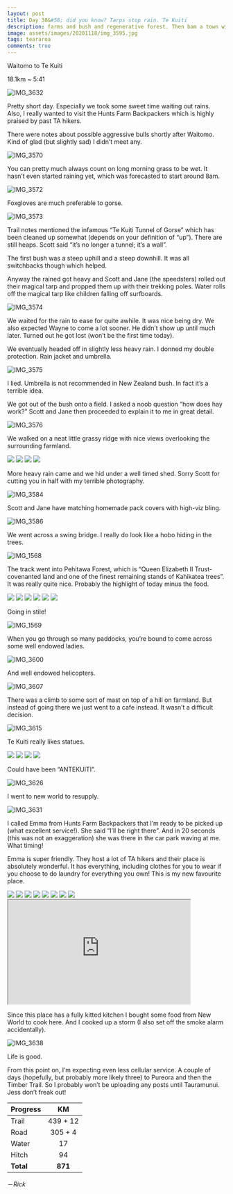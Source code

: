 ```yaml
---
layout: post
title: Day 38&#58; did you know? Tarps stop rain. Te Kuiti
description: farms and bush and regenerative forest. Then bam a town with New World
image: assets/images/20201118/img_3595.jpg
tags: teararoa
comments: true
---
```


Waitomo to Te Kuiti

18.1km ~ 5:41

![IMG_3632](/assets/images/20201118/img_3632.jpg)

Pretty short day. Especially we took some sweet time waiting out rains. Also, I really wanted to visit the Hunts Farm Backpackers which is highly praised by past TA hikers.

There were notes about possible aggressive bulls shortly after Waitomo. Kind of glad (but slightly sad) I didn’t meet any.

![IMG_3570](/assets/images/20201118/img_3570.jpg)

You can pretty much always count on long morning grass to be wet. It hasn’t even started raining yet, which was forecasted to start around 8am.

![IMG_3572](/assets/images/20201118/img_3572.jpg)

Foxgloves are much preferable to gorse.

![IMG_3573](/assets/images/20201118/img_3573.jpg)

Trail notes mentioned the infamous “Te Kuiti Tunnel of Gorse” which has been cleaned up somewhat (depends on your definition of “up”). There are still heaps. Scott said “it’s no longer a tunnel; it’s a wall”. 

The first bush was a steep uphill and a steep downhill. It was all switchbacks though which helped.

Anyway the rained got heavy and Scott and Jane (the speedsters) rolled out their magical tarp and propped them up with their trekking poles. Water rolls off the magical tarp like children falling off surfboards. 

![IMG_3574](/assets/images/20201118/img_3574.jpg)

We waited for the rain to ease for quite awhile. It was nice being dry. We also expected Wayne to come a lot sooner. He didn’t show up until much later. Turned out he got lost (won’t be the first time today).

We eventually headed off in slightly less heavy rain. I donned my double protection. Rain jacket and umbrella.

![IMG_3575](/assets/images/20201118/img_3575.jpg)

I lied. Umbrella is not recommended in New Zealand bush. In fact it’s a terrible idea.

We got out of the bush onto a field. I asked a noob question “how does hay work?” Scott and Jane then proceeded to explain it to me in great detail. 

![IMG_3576](/assets/images/20201118/img_3576.jpg)

We walked on a neat little grassy ridge with nice views overlooking the surrounding farmland.

<div class="gallery" data-columns="2">
  <img src="/assets/images/20201118/img_3578.jpg">
  <img src="/assets/images/20201118/img_3579.jpg">
  <img src="/assets/images/20201118/img_3581.jpg">
  <img src="/assets/images/20201118/img_3583.jpg">
</div>

More heavy rain came and we hid under a well timed shed. Sorry Scott for cutting you in half with my terrible photography.

![IMG_3584](/assets/images/20201118/img_3584.jpg)

Scott and Jane have matching homemade pack covers with high-viz bling.

![IMG_3586](/assets/images/20201118/img_3586.jpg)

We went across a swing bridge. I really do look like a hobo hiding in the trees.

![IMG_1568](/assets/images/20201118/img_1568.jpg)

The track went into Pehitawa Forest, which  is “Queen Elizabeth II Trust-covenanted land and one of the finest remaining stands of Kahikatea trees”. It was really quite nice. Probably the highlight of today minus the food.

<div class="gallery" data-columns="2">
  <img src="/assets/images/20201118/img_3587.jpg">
  <img src="/assets/images/20201118/img_3588.jpg">
  <img src="/assets/images/20201118/img_3593.jpg">
  <img src="/assets/images/20201118/img_3594.jpg">
  <img src="/assets/images/20201118/img_3595.jpg">
  <img src="/assets/images/20201118/img_3596.jpg">
</div>

Going in stile!

![IMG_1569](/assets/images/20201118/img_1569.jpg)

When you go through so many paddocks, you’re bound to come across some well endowed ladies. 

![IMG_3600](/assets/images/20201118/img_3600.jpg)

And well endowed helicopters.

![IMG_3607](/assets/images/20201118/img_3607.jpg)

There was a climb to some sort of mast on top of a hill on farmland. But instead of going there we just went to a cafe instead. It wasn’t a difficult decision.

![IMG_3615](/assets/images/20201118/img_3615.jpg)

Te Kuiti really likes statues. 

<div class="gallery" data-columns="2">
  <img src="/assets/images/20201118/img_3617.jpg">
  <img src="/assets/images/20201118/img_3621.jpg">
  <img src="/assets/images/20201118/img_3623.jpg">
  <img src="/assets/images/20201118/img_3625.jpg">
</div>

Could have been “ANTEKUITI”.

![IMG_3626](/assets/images/20201118/img_3626.jpg)

I went to new world to resupply. 

![IMG_3631](/assets/images/20201118/img_3631.jpg)

I called Emma from Hunts Farm Backpackers that I’m ready to be picked up (what excellent service!). She said “I’ll be right there”. And in 20 seconds (this was not an exaggeration) she was there in the car park waving at me. What timing!

Emma is super friendly. They host a lot of TA hikers and their place is absolutely wonderful. It has everything, including clothes for you to wear if you choose to do laundry for everything you own! This is my new favourite place. 

<div class="gallery" data-columns="2">
  <img src="/assets/images/20201118/img_3627.jpg">
  <img src="/assets/images/20201118/img_3628.jpg">
  <img src="/assets/images/20201118/img_3629.jpg">
  <img src="/assets/images/20201118/img_3630.jpg">
  <img src="/assets/images/20201118/img_3633.jpg">
  <img src="/assets/images/20201118/img_3634.jpg">
  <img src="/assets/images/20201118/img_3635.jpg">
  <img src="/assets/images/20201118/img_3636.jpg">
</div>

<iframe width="420" height="240"
src="https://www.youtube.com/embed/K6SHtKPWeIU">
</iframe>

Since this place has a fully kitted kitchen I bought some food from New World to cook here. And I cooked up a storm (I also set off the smoke alarm accidentally). 

![IMG_3638](/assets/images/20201118/img_3638.jpg)

Life is good.

From this point on, I’m expecting even less cellular service. A couple of days (hopefully, but probably more likely three) to Pureora and then the Timber Trail. So I probably won’t be uploading any posts until Tauramunui. Jess don’t freak out!

| Progress | KM |
| ---- |:----:|
| Trail | 439 + 12|
| Road | 305 + 4 |
| Water | 17 |
| Hitch | 94 |
| **Total** | **871** |

－_Rick_